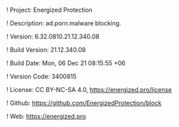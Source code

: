 ! Project: Energized Protection

! Description: ad.porn.malware blocking.

! Version: 6.32.0810.21.12.340.08

! Build Version: 21.12.340.08

! Build Date: Mon, 06 Dec 21 08:15:55 +06

! Version Code: 3400815

! License: CC BY-NC-SA 4.0, https://energized.pro/license

! Github: https://github.com/EnergizedProtection/block

! Web: https://energized.pro
